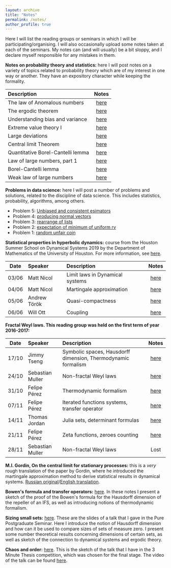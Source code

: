 ```yaml
---
layout: archive
title: "Notes"
permalink: /notes/
author_profile: true
---
```


Here I will list the reading groups or seminars in which I will be participating/organising. I will also occasionally upload some notes taken at each of the seminars. My notes can (and will usually) be a bit sloppy, and I declare myself responsible for any mistakes in them.

**Notes on probability theory and statistics:** here I will post notes on a variety of topics related to probability theory which are of my interest in one way or another. They have an expository character while keeping the formality.

|Description                                                   | Notes |
|:-------------------------------------------------------------|:-----:|
|The law of Anomalous numbers     |[here](/posts/2020/01/blog-post-23/)|
|The ergodic theorem              |[here](/posts/2020/01/blog-post-22/)|
|Understanding bias and variance  |[here](/posts/2019/12/blog-post-20/)|
|Extreme value theory I           |[here](/posts/2019/12/blog-post-16/)|
|Large deviations                 |[here](/posts/2019/07/blog-post-13/)|
|Central limit Theorem            |[here](/posts/2019/07/blog-post-12/)|
|Quantitative Borel-Cantelli lemma|[here](/posts/2019/06/blog-post-11/)|
|Law of large numbers, part 1     |[here](/posts/2019/06/blog-post-10/)|
|Borel-Cantelli lemma             |[here](/posts/2019/05/blog-post-4/) |
|Weak law of large numbers        |[here](/posts/2019/05/blog-post-3/) |



**Problems in data science:** here I will post a number of problems and solutions, related to the discipline of data science. This includes statistics, probability, algorithms, among others.
* Problem 5: [Unbiased and consistent esimators](/posts/2020/01/blog-post-24/)
* Problem 4: [producing normal vectors](/posts/2020/01/blog-post-21/)
* Problem 3: [rearrange of lists](/posts/2019/12/blog-post-19/)
* Problem 2: [expectation of minimum of uniform rv](/posts/2019/12/blog-post-18/)
* Problem 1: [random unfair coin](/posts/2019/12/blog-post-17/)


**Statistical properties in hyperbolic dynamics:** course from the Houston Summer School on Dynamical Systems 2019 by the Department of Mathematics of the University of Houston. For more information, see [here](https://www.math.uh.edu/dynamics/school/school2019/).

| Date       | Speaker         | Description                                                   | Notes |
| ---------- |:----------------|:--------------------------------------------------------------|:-----:|
| 03/06      | Matt Nicol     | Limit laws in Dynamical systems | [here](/posts/2019/06/blog-post-5/)|
| 04/06      | Matt Nicol     | Martingale approximation | [here](/posts/2019/06/blog-post-6/)|
| 05/06      | Andrew Török   | Quasi-compactness       | [here](/posts/2019/06/blog-post-8/)|
| 06/06      | Will Ott       | Coupling                 | [here](/posts/2019/06/blog-post-9/)|

**Fractal Weyl laws. This reading group was held on the first term of year 2016-2017:**

| Date       | Speaker         | Description                                                   | Notes |
| ---------- |:----------------|:--------------------------------------------------------------|:-----:|
| 17/10      | Jimmy Tseng     | Symbolic spaces, Hausdorff dimension, Thermodynamic formalism | [here](/files/sess1.pdf)|
| 24/10      | Sebastian Muller| Non-fractal Weyl laws                                         | [here](/files/sess2.pdf)|
| 31/10      | Felipe Pérez    | Thermodynamic formalism                                       | [here](/files/sess3.pdf)|
| 07/11       | Felipe Pérez    | Iterated functions systems, transfer operator                 | [here](/files/sess4.pdf)|
| 14/11      | Thomas Jordan   | Julia sets, determinant formulas                              | [here](/files/sess5.pdf)|
| 21/11      | Felipe Pérez    | Zeta functions, zeroes counting                               | [here](/files/sess6.pdf)|
| 28/11      | Sebastian Muller| Non-fractal Weyl laws                                         | Lost|




**M.I. Gordin, On the central limit for stationary processes:** this is a *very* rough translation of the paper by Gordin, where he introduced the martingale approximation method to derive statistical results in dynamical systems. [Russian original](/files/Gordin-rus.pdf)/[English translation](/files/Gordin-eng.pdf).

**Bowen's formula and transfer operators:** [here](/files/bowen.pdf). In these notes I present a sketch of the proof of the Bowen's formula for the Hausdorff dimension of the repeller of an IFS, as well as introducing notions of thermodynamic formalism.

**Sizing small sets:** [here](/files/pps.pdf). These are the slides of a talk that I gave in the Pure Postgraduate Seminar. Here I introduce the notion of Hausdorff dimension and how can it be used to compare sizes of sets of measure zero. I present some number theoretical results concerning dimensions of certain sets, as well as sketch of the connection to dynamical systems and ergodic theory.

**Chaos and order:** [here](/files/chaos.pdf). This is the sketch of the talk that I have in the 3 Minute Thesis competition, which was chosen for the final stage. The video of the talk can be found [here](https://www.youtube.com/watch?v=W9WJXjCynx4&t=7s).
